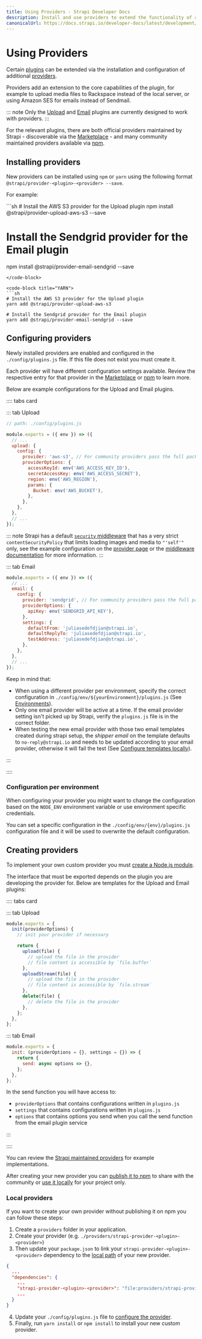 ```yaml
---
title: Using Providers - Strapi Developer Docs
description: Install and use providers to extend the functionality of available plugins.
canonicalUrl: https://docs.strapi.io/developer-docs/latest/development/using-providers.html
---
```


# Using Providers

Certain [plugins](../../../user-docs/latest/plugins/introduction-to-plugins.md) can be extended via the installation and configuration of additional [providers](../../../user-docs/latest/plugins/introduction-to-plugins.md#providers).

Providers add an extension to the core capabilities of the plugin, for example to upload media files to Rackspace instead of the local server, or using Amazon SES for emails instead of Sendmail.

::: note
Only the [Upload](../plugins/upload.md) and [Email](../plugins/email.md) plugins are currently designed to work with providers. 
:::

For the relevant plugins, there are both official providers maintained by Strapi - discoverable via the [Marketplace](../../../user-docs/latest/plugins/installing-plugins-via-marketplace.md) - and many community maintained providers available via [npm](https://www.npmjs.com/).

## Installing providers

New providers can be installed using `npm` or `yarn` using the following format `@strapi/provider-<plugin>-<provider> --save`.

For example:

<code-group>

<code-block title="NPM">
```sh
# Install the AWS S3 provider for the Upload plugin
npm install @strapi/provider-upload-aws-s3 --save

# Install the Sendgrid provider for the Email plugin
npm install @strapi/provider-email-sendgrid --save
```
</code-block>

<code-block title="YARN">
```sh
# Install the AWS S3 provider for the Upload plugin
yarn add @strapi/provider-upload-aws-s3

# Install the Sendgrid provider for the Email plugin
yarn add @strapi/provider-email-sendgrid --save
```
</code-block>

</code-group>

## Configuring providers

Newly installed providers are enabled and configured in the `./config/plugins.js` file. If this file does not exist you must create it.

Each provider will have different configuration settings available. Review the respective entry for that provider in the [Marketplace](../../../user-docs/latest/plugins/installing-plugins-via-marketplace.md) or [npm](https://www.npmjs.com/) to learn more.

Below are example configurations for the Upload and Email plugins.

:::: tabs card

::: tab Upload

```js
// path: ./config/plugins.js

module.exports = ({ env }) => ({
  // ...
  upload: {
    config: {
      provider: 'aws-s3', // For community providers pass the full package name (e.g. provider: 'strapi-provider-upload-google-cloud-storage')
      providerOptions: {
        accessKeyId: env('AWS_ACCESS_KEY_ID'),
        secretAccessKey: env('AWS_ACCESS_SECRET'),
        region: env('AWS_REGION'),
        params: {
          Bucket: env('AWS_BUCKET'),
        },
      },
    },
  },
  // ...
});
```

::: note
Strapi has a default [`security` middleware](/developer-docs/latest/setup-deployment-guides/configurations/required/middlewares.html#security) that has a very strict `contentSecurityPolicy` that limits loading images and media to `"'self'"` only, see the example configuration on the [provider page](https://www.npmjs.com/package/@strapi/provider-upload-aws-s3) or the [middleware documentation](/developer-docs/latest/setup-deployment-guides/configurations/required/middlewares.html#security) for more information.
:::

::: tab Email

```js
module.exports = ({ env }) => ({
  // ...
  email: {
    config: {
      provider: 'sendgrid', // For community providers pass the full package name (e.g. provider: 'strapi-provider-email-mandrill')
      providerOptions: {
        apiKey: env('SENDGRID_API_KEY'),
      },
      settings: {
        defaultFrom: 'juliasedefdjian@strapi.io',
        defaultReplyTo: 'juliasedefdjian@strapi.io',
        testAddress: 'juliasedefdjian@strapi.io',
      },
    },
  },
  // ...
});
```

Keep in mind that:

* When using a different provider per environment, specify the correct configuration in `./config/env/${yourEnvironment}/plugins.js` (See [Environments](/developer-docs/latest/setup-deployment-guides/configurations/optional/environment.md)).
* Only one email provider will be active at a time. If the email provider setting isn't picked up by Strapi, verify the `plugins.js` file is in the correct folder.
* When testing the new email provider with those two email templates created during strapi setup, the _shipper email_ on the template defaults to `no-reply@strapi.io` and needs to be updated according to your email provider, otherwise it will fail the test (See [Configure templates locally](/user-docs/latest/settings/configuring-users-permissions-plugin-settings.md#configuring-email-templates)).

:::

::::

### Configuration per environment

When configuring your provider you might want to change the configuration based on the `NODE_ENV` environment variable or use environment specific credentials.

You can set a specific configuration in the `./config/env/{env}/plugins.js` configuration file and it will be used to overwrite the default configuration.

## Creating providers

To implement your own custom provider you must [create a Node.js module](https://docs.npmjs.com/creating-node-js-modules).

The interface that must be exported depends on the plugin you are developing the provider for. Below are templates for the Upload and Email plugins:

:::: tabs card

::: tab Upload

```js
module.exports = {
  init(providerOptions) {
    // init your provider if necessary

    return {
      upload(file) {
        // upload the file in the provider
        // file content is accessible by `file.buffer`
      },
      uploadStream(file) {
        // upload the file in the provider
        // file content is accessible by `file.stream`
      },
      delete(file) {
        // delete the file in the provider
      },
    };
  },
};
```

::: tab Email

```js
module.exports = {
  init: (providerOptions = {}, settings = {}) => {
    return {
      send: async options => {},
    };
  },
};
```

In the send function you will have access to:

* `providerOptions` that contains configurations written in `plugins.js`
* `settings` that contains configurations written in `plugins.js`
* `options` that contains options you send when you call the send function from the email plugin service

:::

::::

You can review the [Strapi maintained providers](https://github.com/strapi/strapi/tree/master/packages/providers) for example implementations.

After creating your new provider you can [publish it to npm](https://docs.npmjs.com/creating-and-publishing-unscoped-public-packages) to share with the community or [use it locally](#local-providers) for your project only.

### Local providers

If you want to create your own provider without publishing it on npm you can follow these steps:

1. Create a `providers` folder in your application.
2. Create your provider (e.g. `./providers/strapi-provider-<plugin>-<provider>`)
3. Then update your `package.json` to link your `strapi-provider-<plugin>-<provider>` dependency to the [local path](https://docs.npmjs.com/files/package.json#local-paths) of your new provider.

```json
{
  ...
  "dependencies": {
    ...
    "strapi-provider-<plugin>-<provider>": "file:providers/strapi-provider-<plugin>-<provider>",
    ...
  }
}
```

4. Update your `./config/plugins.js` file to [configure the provider](#configuring-providers).
5. Finally, run `yarn install` or `npm install` to install your new custom provider.